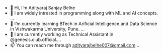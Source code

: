 - 👋 Hi, I’m Adityaraj Sanjay Belhe
- 👀 I am widely intrested in programming along with ML and AI concepts. ...
- 🌱 I’m currently learning BTech in Arificial Intelligence and Data Science in Vishwakarma University, Pune. ...
- 💞️ I am currently working as Technical Assistant in @genesis.club.official....
- 📫 You can reach me through adityarajbelhe007@gmail.com...

<!---
AdjMarvel/AdjMarvel is a ✨ special ✨ repository because its `README.md` (this file) appears on your GitHub profile.
You can click the Preview link to take a look at your changes.
--->
